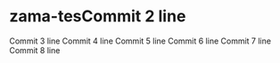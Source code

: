 # zama-tesCommit 2 line
Commit 3 line
Commit 4 line
Commit 5 line
Commit 6 line
Commit 7 line
Commit 8 line
